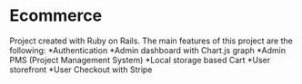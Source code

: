 # Ecommerce
Project created with Ruby on Rails. The main features of this project are the following:
*Authentication
*Admin dashboard with Chart.js graph
*Admin PMS (Project Management System)
*Local storage based Cart
*User storefront
*User Checkout with Stripe
